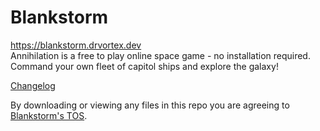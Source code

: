 # Blankstorm

https://blankstorm.drvortex.dev  
Annihilation is a free to play online space game - no installation required. Command your own fleet of capitol ships and explore the galaxy!  

[Changelog](https://b.drvortex.dev/versions)

By downloading or viewing any files in this repo you are agreeing to [Blankstorm's TOS](https://b.drvortex.dev/tos).
